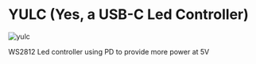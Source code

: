 # YULC (Yes, a USB-C Led Controller)

![yulc](https://github.com/ale1800/USB-C-PD-Led-Controller/assets/53172176/4962a7f8-0444-4d74-a03f-6a6b29ff7ebd)



WS2812 Led controller using PD to provide more power at 5V
